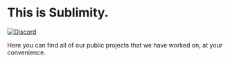 # This is Sublimity.
 <a href="https://discord.gg/b9EapwJcdE">
    <img src="https://img.shields.io/discord/755786229211070535?color=5865F2&label=discord&logo=discord&logoColor=white" alt="Discord">
 <a>
  
Here you can find all of our public projects that we have worked on, at your convenience.
